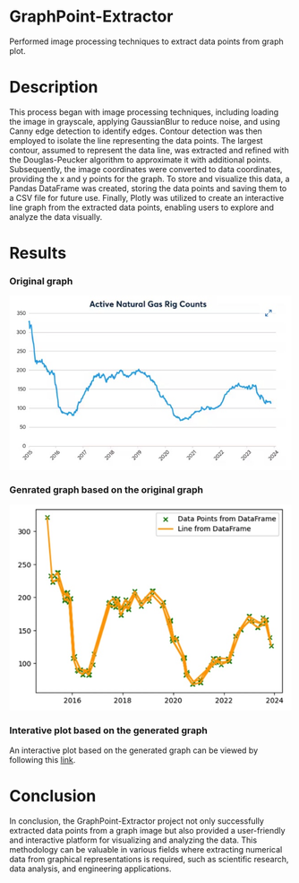 # GraphPoint-Extractor
Performed image processing techniques to extract data points from graph plot.

# Description
This process began with image processing techniques, including loading the image in grayscale, applying GaussianBlur to reduce noise, and using Canny edge detection to identify edges. Contour detection was then employed to isolate the line representing the data points. The largest contour, assumed to represent the data line, was extracted and refined with the Douglas-Peucker algorithm to approximate it with additional points. Subsequently, the image coordinates were converted to data coordinates, providing the x and y points for the graph. To store and visualize this data, a Pandas DataFrame was created, storing the data points and saving them to a CSV file for future use. Finally, Plotly was utilized to create an interactive line graph from the extracted data points, enabling users to explore and analyze the data visually.

# Results

### Original graph
![original graph](./original-graph.jpg)

### Genrated graph based on the original graph
![generated graph](./generated-graph.jpg)

### Interative plot based on the generated graph
An interactive plot based on the generated graph can be viewed by following this [link](https://cme-assessment-question1.s3.us-east-2.amazonaws.com/check.html).

# Conclusion
In conclusion, the GraphPoint-Extractor project not only successfully extracted data points from a graph image but also provided a user-friendly and interactive platform for visualizing and analyzing the data. This methodology can be valuable in various fields where extracting numerical data from graphical representations is required, such as scientific research, data analysis, and engineering applications.
